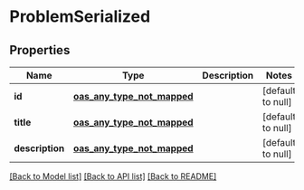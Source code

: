 # ProblemSerialized
## Properties

| Name | Type | Description | Notes |
|------------ | ------------- | ------------- | -------------|
| **id** | [**oas_any_type_not_mapped**](.md) |  | [default to null] |
| **title** | [**oas_any_type_not_mapped**](.md) |  | [default to null] |
| **description** | [**oas_any_type_not_mapped**](.md) |  | [default to null] |

[[Back to Model list]](../README.md#documentation-for-models) [[Back to API list]](../README.md#documentation-for-api-endpoints) [[Back to README]](../README.md)

